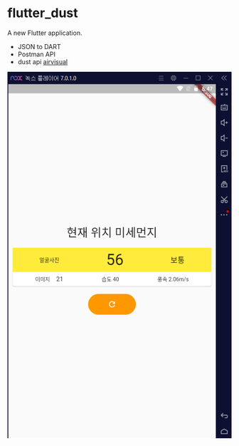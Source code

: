 # flutter_dust

A new Flutter application.

* JSON to DART
* Postman API
* dust api [airvisual](https://www.iqair.com/ko/commercial/air-quality-monitors/airvisual-platform/api)

![img](https://github.com/pym7857/dust_api_flutter/blob/main/img/1111.PNG?raw=true)
